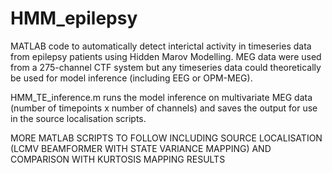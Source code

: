 # HMM_epilepsy
MATLAB code to automatically detect interictal activity in timeseries data from epilepsy patients using Hidden Marov Modelling. 
MEG data were used from a 275-channel CTF system but any timeseries data could theoretically be used for model inference (including EEG or OPM-MEG).

HMM_TE_inference.m runs the model inference on multivariate MEG data (number of timepoints x number of channels) and saves the output for use in the source localisation scripts.

MORE MATLAB SCRIPTS TO FOLLOW INCLUDING SOURCE LOCALISATION (LCMV BEAMFORMER WITH STATE VARIANCE MAPPING) AND COMPARISON WITH KURTOSIS MAPPING RESULTS

